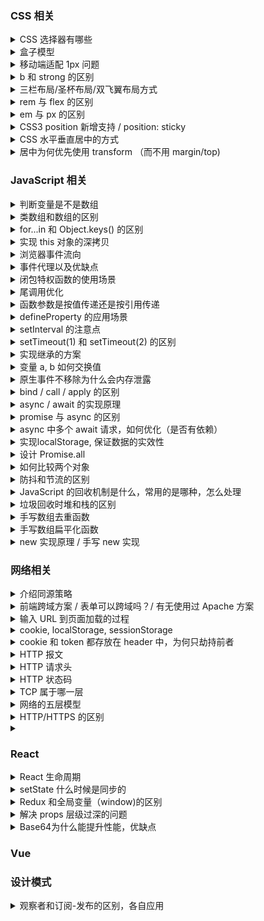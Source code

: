 ### CSS 相关
<details>
  <summary>CSS 选择器有哪些</summary>

  分类可分三种：基本选择器、属性选择器、伪类选择器
  常用：class/id/伪类/伪元素/属性

</details>

<details>
  <summary>盒子模型</summary>

  | 盒子模型 | 宽度计算 | CSS 设置 |
  | 标准 | `width = content-width` | box-sizing: content-box |
  | IE | `width = content-width + padding-width + border-width` | box-sizing: border-box |

</details>

<details>
  <summary>移动端适配 1px  问题</summary>
</details>

<details>
  <summary> b 和 strong 的区别 </summary>

  两者都有加粗字体的作用，但 strong 带有语义，表示强调，利于SEO。

</details>

<details>
  <summary>三栏布局/圣杯布局/双飞翼布局方式</summary>

  | 布局 | 优缺点 |
  | -- | -- |
  | float 浮动 | 脱离文档流，需清浮解决父层高度塌陷 |
  | absoulute 绝对定位 | 自身跟后代元素都脱离文档流，需定高 |
  | table 表格 | 兼容性好，高度统一撑开，无法设置边距，SEO不友好 |
  | flex | 较完美，IE10开始支持（-ms) |
  | grid 网格 | IE10+支持，没有内容结构，子元素可自行定义位置 |

  #### 1. float 浮动布局
  **`DOM` 结构先写浮动部分，再写中间，否则右浮动会掉到下一行**

  * 优点：简单，兼容性好
  * 缺点：脱离文档流，父层高度塌陷需清浮解决

  ```html
  <article>
      <div class="left red"></div>
      <div class="right blue"></div>
      <div class="center yellow"></div>
  </article

  <style>
      .left {
          float: left;
          width: 300px;
      }
      .right {
          float: right;
          width: 300px;
      }
  </style>
  ```
  #### 2. absoulute 绝对定位布局
  * 优点：方便稳定
  * 脱离文档流，后代元素也脱离文档流，高度未知时，会有问题

  ```html
  <article>
    <div class="left red"></div>
    <div class="center yellow"></div>
    <div class="right blue"></div>
  </article>

  <style>
    article {
        position: relative;
    }
    article div {
        position: absolute;
    }
    .left {
        left: 0;
        width: 300px;
    }
    .right {
        right: 0;
        width: 300px;
    }
    .center {
        left: 300px;
        right: 300px;
    }
  </style>
  ```

  #### 3. table 表格布局
  * 优点：兼容性好
  * 缺点：
      * 无法设置栏边距；
      * 对 SEO 不友好；
      * 单元格高度超出时，两侧单元格高度会一并变高；
      
  ```html
  <article>
      <div class="left red"></div>
      <div class="center yellow"></div>
      <div class="right blue"></div>
  </article>

  <style>
      article {
          display: table;
      }
      article > div {
          display: table-cell;
      }
      .left, .right {
          width: 300px;
      }
  </style>
  ```
  #### 4. flex 布局
  * 优点：比较完美
  * 缺点：低版本浏览器兼容问题，IE10开始支持（-ms)

  ```html
  <article>
      <div class="left red"></div>
      <div class="center yellow"></div>
      <div class="right blue"></div>
  </article>

  <style>
      article {
          display: flex;
      }
      .left, .right {
          width: 300px;
      }
      .center {
          flex: 1;
      }
  </style>
  ```

  #### 5. grid 网格布局

  CSS3 推出的网格布局，按列或行对其排列，不同于表格，没有内容结构。子元素可定位自己的位置，可以重叠（IE10+支持）。

  ```
  article {
      display: grid;
      grid-template-columns: 300px auto 300px;
  }
  ```
</details>

<details>
  <summary>rem 与 flex 的区别</summary>
</details>

<details>
  <summary>em 与 px 的区别</summary>
</details>

<details>
  <summary>CSS3 position 新增支持 / position: sticky</summary>

  | 属性 | 作用 |
  | -- | -- |
  | static | 没有定位（默认 |
  | relative | 相对定位 | 
  | absolute | 绝对定位 |
  | fixed | 固定定位（相对body) |
  | sticky | 粘滞定位 | 

  1. absolute 会被 relative/absolute 的父元素限制，否则被 body
  2. stick 是 relative 和 fixed 的混合体
    * 元素在视口内，top/left 无效；
    * 滚动超出时，表现像 fixed；
    * left/right 同时设置保留前者，top/bottom 同理

</details>

<details>
  <summary>CSS 水平垂直居中的方式</summary>

  居中元素固定宽高：
  1. absolute + 负 margin
  2. absolute + margin auto
  3. absolute + calc

  居中元素不定宽：
  1. absolute + transform（移动端优先）
  2. line-height
  3. writing-mode
  4. table (可弃用)
  5. css-table
  6. flex（优先）
  7. grid

</details>

<details>
  <summary>居中为何优先使用 transform （而不用 margin/top)</summary>

  支持居中元素不用定宽，不用计算宽高减半值。

</details>

### JavaScript 相关
<details>
  <summary>判断变量是不是数组</summary>

  1. `Array.isArray()` 返回 `true` 是；
  2. `instanceof Array` 返回 `true` 是；
  3. `Object.prototype.toString.call()` 值为 `[object Array]` 是

</details>

<details>
  <summary>类数组和数组的区别</summary>

  类数组是一个普通对象，有 length 属性，而真实的数组是 Array 类型，且不具备数组的方法。

  常见类数组：
  1. 函数参数 arguments
  2. DOM 对象列表 document.querySelectorAll('li')
  3. jQuery 对象 $('div')

  类数组转数组：
  ```
  // e.g.1
  Array.prototype.slice.call(arrLike);

  // e.g.2
  [...arrLike];

  // e.g.3
  Array.from(arrLike); 
  ```

  拥有遍历器接口的对象，都可用扩展运算符和 Array.from 转为数组。

</details>

<details>
  <summary>for...in 和 Object.keys() 的区别</summary>

  1. `Object.keys()` 返回自身可枚举属性组成的数组，顺序与 `for...in` 一致；
  2. `for...in` 除了遍历自身可枚举，还可以枚举原型链中属性

  记忆点：与 in 有关都会检索原型链
</details>

<details>
  <summary>实现 this 对象的深拷贝</summary>
</details>

<details>
  <summary>浏览器事件流向</summary>
</details>

<details>
  <summary>事件代理以及优缺点</summary>
</details>

<details>
  <summary>闭包特权函数的使用场景</summary>
</details>

<details>
  <summary>尾调用优化</summary>
</details>

<details>
  <summary>函数参数是按值传递还是按引用传递</summary>

  函数参数是按值传递，引用类型的值是其栈中存储的值，一个地址指针。
</details>

<details>
  <summary>defineProperty 的应用场景</summary>
</details>

<details>
  <summary> setInterval 的注意点 </summary>
</details>

<details>
  <summary> setTimeout(1) 和 setTimeout(2) 的区别 </summary>
</details>

<details>
  <summary>实现继承的方案</summary>
</details>

<details>
  <summary>变量 a, b 如何交换值</summary>

  ES6 解构：`[a, b] = [b, a]`;
</details>

<details>
  <summary>原生事件不移除为什么会内存泄露</summary>
</details>

<details>
  <summary>bind / call / apply 的区别</summary>

  call 和 apply 功能相同，区别在于传参方式不同。
  1. `fn.call(obj, arg1, arg2, ...)` call 传参数列表，逗号隔开
  2. `fn.call(obj, [arg1, arg2, ...]) apply 传参数数组

  bind 返回的是一个函数，函数柯里化的应用，而 call/apply 则是立即执行函数。

</details>

<details>
  <summary>async / await 的实现原理</summary>
</details>

<details>
  <summary> promise 与 async 的区别 </summary>
</details>

<details>
  <summary> async 中多个 await 请求，如何优化（是否有依赖）</summary>
</details>

<details>
  <summary> 实现localStorage, 保证数据的实效性 </summary>
</details>

<details>
  <summary> 设计 Promise.all</summary>
</details>

<details>
  <summary> 如何比较两个对象 </summary>
</details>

<details>
  <summary>防抖和节流的区别</summary>
</details>

<details>
  <summary>JavaScript 的回收机制是什么，常用的是哪种，怎么处理</summary>
  
  标记清除和引用计数，手动标记清除，将变量值设置为 `null`。
</details>

<details>
  <summary>垃圾回收时堆和栈的区别</summary>
</details>

<details>
  <summary>手写数组去重函数</summary>
</details>

<details>
  <summary>手写数组扁平化函数</summary>
</details>

<details>
  <summary>new 实现原理 / 手写 new 实现</summary>
</details>

### 网络相关
<details>
  <summary>介绍同源策略</summary>
  
  浏览器同源策略限制不同源文档脚本不能进行交互。
  同源：同协议，同域名，同端口
</details>

<details>
  <summary>前端跨域方案 / 表单可以跨域吗？/ 有无使用过 Apache 方案</summary>
  
  后端接口请求不存在跨域问题，只有前端浏览器同源（同协议，同域名，同端口）限制导致跨域问题。

  1. JSONP
  2. websocket
  3. Nginx 代理
  4. fetch

</details>

<details>
  <summary>输入 URL 到页面加载的过程</summary>
</details>

<details>
  <summary>cookie, localStorage, sessionStorage</summary>
</details>

<details>
  <summary> cookie 和 token 都存放在 header 中，为何只劫持前者</summary>
</details>

<details>
  <summary> HTTP 报文 </summary>
</details>

<details>
  <summary> HTTP 请求头 </summary>
</details>

<details>
  <summary> HTTP 状态码 </summary>
</details>

<details>
  <summary> TCP 属于哪一层</summary>
</details>

<details>
  <summary> 网络的五层模型 </summary>
</details>

<details>
  <summary> HTTP/HTTPS 的区别 </summary>
</details>

<details>
  <summary></summary>
</details>

### React
<details>
  <summary> React 生命周期 </summary>
</details>

<details>
  <summary> setState 什么时候是同步的 </summary>
</details>

<details>
  <summary>Redux 和全局变量（window)的区别 </summary>
</details>


<details>
  <summary>解决 props 层级过深的问题</summary>
</details>

<details>
  <summary>Base64为什么能提升性能，优缺点</summary>
</details>

### Vue


### 设计模式
<details>
  <summary>观察者和订阅-发布的区别，各自应用</summary>
</details>

